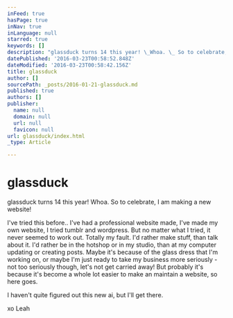 ```yaml
---
inFeed: true
hasPage: true
inNav: true
inLanguage: null
starred: true
keywords: []
description: "glassduck turns 14 this year! \_Whoa. \_ So to celebrate, I am making a new website!"
datePublished: '2016-03-23T00:58:52.848Z'
dateModified: '2016-03-23T00:58:42.156Z'
title: glassduck
author: []
sourcePath: _posts/2016-01-21-glassduck.md
published: true
authors: []
publisher:
  name: null
  domain: null
  url: null
  favicon: null
url: glassduck/index.html
_type: Article

---
```

# glassduck

glassduck turns 14 this year!  Whoa.   So to celebrate, I am making a new website!

I've tried this before.. I've had a professional website made, I've made my own website, I tried tumblr and wordpress.  But no matter what I tried, it never seemed to work out.  Totally my fault. I'd rather make stuff, than talk about it.  I'd rather be in the hotshop or in my studio, than at my computer updating or creating posts. Maybe it's because of the glass dress that I'm working on, or maybe I'm just ready to take my business more seriously - not too seriously though, let's not get carried away! But probably it's because it's become a whole lot easier to make an maintain a website, so here goes.

I haven't quite figured out this new ai, but I'll get there.

xo Leah
